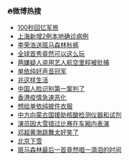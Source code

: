 ### :fire:微博热搜<br>
- <a href="https://s.weibo.com/weibo?q=%23100%E7%A7%92%E5%9B%9E%E5%BF%86%E5%86%9B%E6%97%85%23&Refer=new_time">100秒回忆军旅</a><br>
- <a href="https://s.weibo.com/weibo?q=%23%E4%B8%8A%E6%B5%B7%E6%96%B0%E5%A2%9E2%E4%BE%8B%E6%9C%AC%E5%9C%B0%E7%A1%AE%E8%AF%8A%E7%97%85%E4%BE%8B%23&Refer=top">上海新增2例本地确诊病例</a><br>
- <a href="https://s.weibo.com/weibo?q=%E6%9D%8E%E8%8D%A3%E6%B5%A9%E9%80%81%E6%96%91%E9%A9%AC%E6%A3%AE%E6%9E%97%E7%A7%8B%E8%A3%A4&Refer=top">李荣浩送斑马森林秋裤</a><br>
- <a href="https://s.weibo.comjavascript:void(0);">全球首秀竟然可以这么玩</a><br>
- <a href="https://s.weibo.com/weibo?q=%E4%B8%A4%E5%AB%8C%E7%96%91%E4%BA%BA%E7%9B%97%E7%94%A8%E8%89%BA%E4%BA%BA%E8%88%AA%E7%A9%BA%E9%87%8C%E7%A8%8B%E8%A2%AB%E6%89%B9%E6%8D%95&Refer=top">两嫌疑人盗用艺人航空里程被批捕</a><br>
- <a href="https://s.weibo.com/weibo?q=%23%E5%8D%95%E4%BE%9D%E7%BA%AF%E5%A5%BD%E5%A3%B0%E9%9F%B3%E5%86%A0%E5%86%9B%23&Refer=top">单依纯好声音冠军</a><br>
- <a href="https://s.weibo.comjavascript:void(0);">兆这样生活</a><br>
- <a href="https://s.weibo.com/weibo?q=%23%E4%B8%AD%E5%9B%BD%E4%BA%BA%E8%84%B8%E8%AF%86%E5%88%AB%E7%AC%AC%E4%B8%80%E6%A1%88%E5%88%A4%E4%BA%86%23&Refer=top">中国人脸识别第一案判了</a><br>
- <a href="https://s.weibo.com/weibo?q=%23%E9%A6%99%E6%B8%AF%E7%96%AB%E6%83%85%E6%80%A5%E9%80%9F%E6%81%B6%E5%8C%96%23&Refer=top">香港疫情急速恶化</a><br>
- <a href="https://s.weibo.com/weibo?q=%23%E6%83%B3%E7%BB%99%E5%8D%95%E4%BE%9D%E7%BA%AF%E6%8A%AB%E4%BB%B6%E8%A1%A3%E6%9C%8D%23&Refer=top">想给单依纯披件衣服</a><br>
- <a href="https://s.weibo.com/weibo?q=%E4%B8%AD%E6%96%B9%E5%90%91%E8%92%99%E5%8F%A4%E5%9B%BD%E6%8F%B4%E5%8A%A9%E6%A0%B8%E9%85%B8%E6%A3%80%E6%B5%8B%E4%BB%AA%E5%99%A8%E5%92%8C%E8%AF%95%E5%89%82&Refer=top">中方向蒙古国援助核酸检测仪器和试剂</a><br>
- <a href="https://s.weibo.com/weibo?q=%23%E6%BC%94%E5%91%98%E5%9B%A0%E5%A4%A7%E9%9B%AA%E9%94%99%E8%BF%87%E6%AF%94%E8%B5%9B%E5%9C%A8%E8%BD%A6%E5%8E%A2%E5%86%85%E8%A1%A8%E6%BC%94%23&Refer=top">演员因大雪错过比赛在车厢内表演</a><br>
- <a href="https://s.weibo.com/weibo?q=%E9%82%93%E8%B6%85%E9%BB%84%E6%B8%A4%E8%B7%B3%E8%88%9E%E5%A4%AA%E5%A5%BD%E7%AC%91%E4%BA%86&Refer=top">邓超黄渤跳舞太好笑了</a><br>
- <a href="https://s.weibo.com/weibo?q=%E5%8C%97%E4%BA%AC%E4%B8%8B%E9%9B%AA&Refer=top">北京下雪</a><br>
- <a href="https://s.weibo.com/weibo?q=%E6%96%91%E9%A9%AC%E6%A3%AE%E6%9E%97%E6%9C%80%E5%90%8E%E4%B8%80%E9%A6%96%E7%AB%9F%E7%84%B6%E5%94%B1%E4%B8%80%E6%BB%B4%E6%B3%AA%E7%9A%84%E6%97%B6%E9%97%B4&Refer=top">斑马森林最后一首竟然唱一滴泪的时间</a><br>
